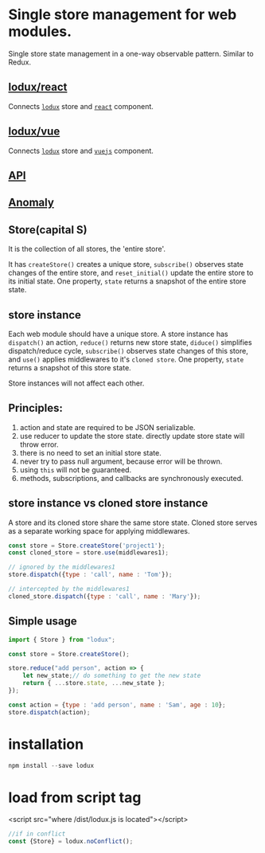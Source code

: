 # Single store management for web modules.
Single store state management in a one-way observable pattern. Similar to Redux.

## [lodux/react](react)
Connects [`lodux`]( https://www.npmjs.com/package/lodux) store and [`react`](https://facebook.github.io/react/) component.

## [lodux/vue](vue)
Connects [`lodux`]( https://www.npmjs.com/package/lodux) store and [`vuejs`](https://vuejs.org/) component.

## [API](doc/API.md)

## [Anomaly](doc/Anomaly.md)

## Store(capital S)  
It is the collection of all stores, the 'entire store'.  

It has `createStore()` creates a unique store, `subscribe()` observes state changes of the entire store, and `reset_initial()` update the entire store to its initial state. One property, `state` returns a snapshot of the entire store state.

## store instance
Each web module should have a unique store. A store instance has `dispatch()` an action, `reduce()` returns new store state, `diduce()` simplifies dispatch/reduce cycle, `subscribe()` observes state changes of this store, and `use()` applies middlewares to it's `cloned store`. One property, `state` returns a snapshot of this store state.  

Store instances will not affect each other.

## Principles:
1. action and state are required to be JSON serializable.
2. use reducer to update the store state. directly update store state will throw error.
3. there is no need to set an initial store state.
4. never try to pass null argument, because error will be thrown.
5. using `this` will not be guaranteed.
6. methods, subscriptions, and callbacks are synchronously executed.

## store instance vs cloned store instance
A store and its cloned store share the same store state. Cloned store serves as a separate working space for applying middlewares.

```javascript
const store = Store.createStore('project1');
const cloned_store = store.use(middlewares1);

// ignored by the middlewares1
store.dispatch({type : 'call', name : 'Tom'});

// intercepted by the middlewares1
cloned_store.dispatch({type : 'call', name : 'Mary'});
```

## Simple usage
```javascript
import { Store } from "lodux";

const store = Store.createStore();

store.reduce("add person", action => {
    let new_state;// do something to get the new state  
    return { ...store.state, ...new_state };
});

const action = {type : 'add person', name : 'Sam', age : 10};
store.dispatch(action);
```

# installation
```javascript
npm install --save lodux
```

# load from script tag
&lt;script src="where /dist/lodux.js is located">&lt;/script>
```javascript
//if in conflict
const {Store} = lodux.noConflict();
```
